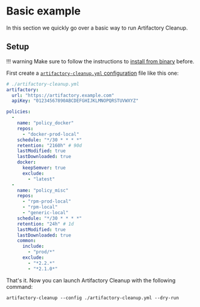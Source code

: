 # Basic example

In this section we quickly go over a basic way to run Artifactory Cleanup.

## Setup

!!! warning
    Make sure to follow the instructions to [install from binary](../install/binary.md) before.

First create a [`artifactory-cleanup.yml` configuration](../config/index.md) file like this one:

```yaml
# ./artifactory-cleanup.yml
artifactory:
  url: "https://artifactory.example.com"
  apiKey: "01234567890ABCDEFGHIJKLMNOPQRSTUVWXYZ"

policies:
  -
    name: "policy_docker"
    repos:
      - "docker-prod-local"
    schedule: "*/30 * * * *"
    retention: "2160h" # 90d
    lastModified: true
    lastDownloaded: true
    docker:
      keepSemver: true
      exclude:
        - "latest"
  -
    name: "policy_misc"
    repos:
      - "rpm-prod-local"
      - "rpm-local"
      - "generic-local"
    schedule: "*/30 * * * *"
    retention: "24h" # 1d
    lastModified: true
    lastDownloaded: true
    common:
      include:
        - "prod/*"
      exclude:
        - "*2.2.*"
        - "*2.1.0*"
```

That's it. Now you can launch Artifactory Cleanup with the following command:

```shell
artifactory-cleanup --config ./artifactory-cleanup.yml --dry-run
```
